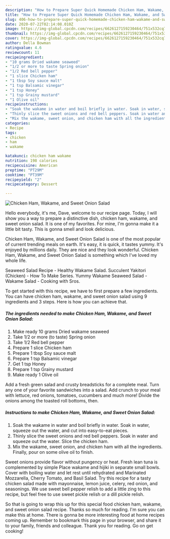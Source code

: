 ```yaml
---
description: "How to Prepare Super Quick Homemade Chicken Ham, Wakame, and Sweet Onion Salad"
title: "How to Prepare Super Quick Homemade Chicken Ham, Wakame, and Sweet Onion Salad"
slug: 406-how-to-prepare-super-quick-homemade-chicken-ham-wakame-and-sweet-onion-salad
date: 2020-07-22T02:14:08.010Z
image: https://img-global.cpcdn.com/recipes/6626127159230464/751x532cq70/chicken-ham-wakame-and-sweet-onion-salad-recipe-main-photo.jpg
thumbnail: https://img-global.cpcdn.com/recipes/6626127159230464/751x532cq70/chicken-ham-wakame-and-sweet-onion-salad-recipe-main-photo.jpg
cover: https://img-global.cpcdn.com/recipes/6626127159230464/751x532cq70/chicken-ham-wakame-and-sweet-onion-salad-recipe-main-photo.jpg
author: Della Bowman
ratingvalue: 4.6
reviewcount: 11
recipeingredient:
- "10 grams Dried wakame seaweed"
- "1/2 or more to taste Spring onion"
- "1/2 Red bell pepper"
- "1 slice Chicken ham"
- "1 tbsp Soy sauce malt"
- "1 tsp Balsamic vinegar"
- "1 tsp Honey"
- "1 tsp Grainy mustard"
- "1 Olive oil"
recipeinstructions:
- "Soak the wakame in water and boil briefly in water. Soak in water, squeeze out the water, and cut into easy-to-eat pieces."
- "Thinly slice the sweet onions and red bell peppers. Soak in water and squeeze out the water. Slice the chicken ham."
- "Mix the wakame, sweet onion, and chicken ham with all the ingredients. Finally, pour on some olive oil to finish."
categories:
- Recipe
tags:
- chicken
- ham
- wakame

katakunci: chicken ham wakame 
nutrition: 198 calories
recipecuisine: American
preptime: "PT29M"
cooktime: "PT39M"
recipeyield: "2"
recipecategory: Dessert

---
```



![Chicken Ham, Wakame, and Sweet Onion Salad](https://img-global.cpcdn.com/recipes/6626127159230464/751x532cq70/chicken-ham-wakame-and-sweet-onion-salad-recipe-main-photo.jpg)

Hello everybody, it's me, Dave, welcome to our recipe page. Today, I will show you a way to prepare a distinctive dish, chicken ham, wakame, and sweet onion salad. It is one of my favorites. For mine, I'm gonna make it a little bit tasty. This is gonna smell and look delicious.

Chicken Ham, Wakame, and Sweet Onion Salad is one of the most popular of current trending meals on earth. It's easy, it is quick, it tastes yummy. It's enjoyed by millions daily. They are nice and they look wonderful. Chicken Ham, Wakame, and Sweet Onion Salad is something which I've loved my whole life.

Seaweed Salad Recipe - Healthy Wakame Salad. Succulent Yakitori (Chicken) - How To Make Series. Yummy Wakame Seaweed Salad - Wakame Salad - Cooking with Sros.


To get started with this recipe, we have to first prepare a few ingredients. You can have chicken ham, wakame, and sweet onion salad using 9 ingredients and 3 steps. Here is how you can achieve that.

<!--inarticleads1-->

##### The ingredients needed to make Chicken Ham, Wakame, and Sweet Onion Salad:

1. Make ready 10 grams Dried wakame seaweed
1. Take 1/2 or more (to taste) Spring onion
1. Take 1/2 Red bell pepper
1. Prepare 1 slice Chicken ham
1. Prepare 1 tbsp Soy sauce malt
1. Prepare 1 tsp Balsamic vinegar
1. Get 1 tsp Honey
1. Prepare 1 tsp Grainy mustard
1. Make ready 1 Olive oil


Add a fresh green salad and crusty breadsticks for a complete meal. Turn any one of your favorite sandwiches into a salad. Add crunch to your meal with lettuce, red onions, tomatoes, cucumbers and much more! Divide the onions among the toasted roll bottoms, then. 

<!--inarticleads2-->

##### Instructions to make Chicken Ham, Wakame, and Sweet Onion Salad:

1. Soak the wakame in water and boil briefly in water. Soak in water, squeeze out the water, and cut into easy-to-eat pieces.
1. Thinly slice the sweet onions and red bell peppers. Soak in water and squeeze out the water. Slice the chicken ham.
1. Mix the wakame, sweet onion, and chicken ham with all the ingredients. Finally, pour on some olive oil to finish.


Sweet onions provide flavor without pungency or heat. Fresh lean tuna is complemented by simple Place wakame and hijiki in separate small bowls. Cover with boiling water and let rest until rehydrated and Marinated Mozzarella, Cherry Tomato, and Basil Salad. Try this recipe for a tasty chicken salad made with mayonnaise, lemon juice, celery, red onion, and seasonings. We use sweet bell pepper relish to add a little zing to this recipe, but feel free to use sweet pickle relish or a dill pickle relish. 

So that is going to wrap this up for this special food chicken ham, wakame, and sweet onion salad recipe. Thanks so much for reading. I'm sure you can make this at home. There is gonna be more interesting food at home recipes coming up. Remember to bookmark this page in your browser, and share it to your family, friends and colleague. Thank you for reading. Go on get cooking!
